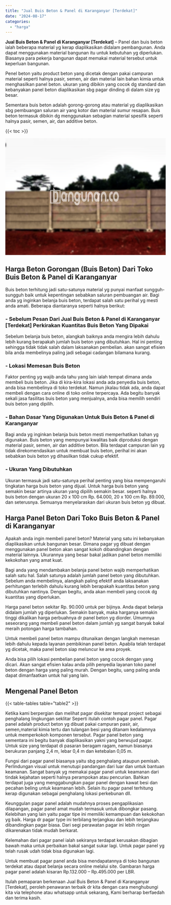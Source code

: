 ```yaml
---
title: "Jual Buis Beton & Panel di Karanganyar [Terdekat]"
date: "2024-08-17"
categories: 
  - "harga"
---
```


**Jual Buis Beton & Panel di Karanganyar \[Terdekat\]** – Panel dan buis beton ialah beberapa material yg kerap diaplikasikan didalam pembangunan. Anda dapat menggunakan material bangunan itu untuk kebutuhan yg diperlukan. Biasanya para pekerja bangunan dapat memakai material tersebut untuk keperluan bangunan.

Penel beton yaitu product beton yang dicetak dengan pakai campuran material seperti halnya pasir, semen, air dan material lain bahan kimia untuk menghasilkan panel beton. ukuran yang dibikin yang cocok dg standard dan kebanyakan panel beton diaplikasikan sbg pagar dinding di dalam size yg besar.

Sementara buis beton adalah gorong-gorong atau material yg diaplikasikan sbg pembuangan saluran air yang kotor dan material sumur resapan. Buis beton termasuk dibikin dg menggunakan sebagian material spesifik seperti halnya pasir, semen, air, dan additive beton.

{{< toc >}}

![Jual Buis Beton & Panel di Karanganyar [Terdekat]](/images/jual-panel-buis-beton-murah-50.png)

## Harga Beton Gorongan (Buis Beton) Dari Toko Buis Beton & Panel di Karanganyar

Buis beton terhitung jadi satu-satunya material yg punyai manfaat sungguh-sungguh baik untuk kepentingan sebabkan saluran pembuangan air. Bagi anda yg inginkan belanja buis beton, terdapat salah satu perihal yg mesti anda amati. Beberapa diantaranya seperti halnya berikut:

### \- Sebelum Pesan Dari Jual Buis Beton & Panel di Karanganyar \[Terdekat\] Perkirakan Kuantitas Buis Beton Yang Dipakai

Sebelum belanja buis beton, alangkah baiknya anda mengira lebih dahulu lebih kurang berapakah jumlah buis beton yang dibutuhkan. Hal ini penting sehingga tidak tidak salah dalam laksanakan pembelian. akan sangat efisien bila anda membelinya paling jadi sebagai cadangan bilamana kurang.

### \- Lokasi Memesan Buis Beton

Faktor penting yg wajib anda tahu yang lain ialah tempat dimana anda membeli buis beton. Jika di kira-kira lokasi anda ada penyedia buis beton, anda bisa membelinya di toko terdekat. Namun jikalau tidak ada, anda dapat membeli dengan cara online di toko online terpercaya. Ada begitu banyak sekali jasa fasilitas buis beton yang menjualnya, anda bisa memilih sendiri buis beton yang dipilih.

### \- Bahan Dasar Yang Digunakan Untuk Buis Beton & Panel di Karanganyar

Bagi anda yg inginkan belanja buis beton mesti memperhatikan bahan yg digunakan. Buis beton yang mempunyai kwalitas baik diproduksi dengan material pasir, semen, air dan additive beton. Bila terdapat campuran lain yg tidak direkomendasikan untuk membuat buis beton, perihal ini akan sebabkan buis beton yg dihasilkan tidak cukup efektif.

### \- Ukuran Yang Dibutuhkan

Ukuran termasuk jadi satu-satunya perihal penting yang bisa mempengaruhi tingkatan harga buis beton yang dijual. Untuk harga buis beton yang semakin besar artinya ukuran yang dipilih semakin besar. seperti halnya buis beton dengan ukuran 20 x 100 cm Rp. 64.000, 20 x 100 cm Rp. 89.000, dan seterusnya. Semuanya menyelaraskan dari ukuran buis beton yg dibuat.

## Harga Panel Beton Dari Toko Buis Beton & Panel di Karanganyar

Apakah anda ingin membeli panel beton? Material yang satu ini kebanyakan diaplikasikan untuk bangunan besar. Dimana pagar yg dibuat dengan menggunakan panel beton akan sangat kokoh dibandingkan dengan material lainnya. Ukurannya yang besar bakal jadikan panel beton memiliki kekokohan yang amat kuat.

Bagi anda yang mendambakan belanja panel beton wajib memperhatikan salah satu hal. Salah satunya adalah jumlah panel beton yang dibutuhkan. Sebelum anda membelinya, alangkah paling efektif anda laksanakan perhitungan terlebih dahulu kurang lebih berapakah kuantitas beton yang dibutuhkan nantinya. Dengan begitu, anda akan membeli yang cocok dg kuantitas yang diperlukan.

Harga panel beton sekitar Rp. 90.000 untuk per bijinya. Anda dapat belanja didalam jumlah yg diperlukan. Semakin banyak, maka harganya semakin tinggi dikalikan harga perbuahnya dr panel beton yg diorder. Umumnya seseorang yang membeli panel beton dalam jumlah yg sangat banyak bakal meraih potongan harga tambahan.

Untuk membeli panel beton mampu ditunaikan dengan langkah memesan lebih dahulu kepada layanan pembikinan panel beton. Apabila telah terdapat yg dicetak, maka panel beton siap meluncur ke area proyek.

Anda bisa pilih lokasi pembelian panel beton yang cocok dengan yang dicari. Akan sangat efisien kalau anda pilih penyedia layanan toko panel beton dengan harga yang paling murah. Dengan begitu, uang paling anda dapat dimanfaatkan untuk hal yang lain.

## Mengenal Panel Beton

{{< table-tables table="table2" >}}

Ketika kami berpergian dan melihat pagar disekitar tempat project sebagai penghalang lingkungan seklitar Seperti itulah contoh pagar panel. Pagar panel adalah product beton yg dibuat pakai campuran pasir, air, semen,material kimia tertu dan tulangan besi yang ditanam kedalamnya untuk memperkokoh komponen tersebut. Pagar panel beton yang sementara ini begitu banyak diaplikasikan yakni yang berwujud pagar. Untuk size yang terdapat di pasaran beragam ragam, namun biasanya berukuran panjang 2,4 m, lebar 0,4 m dan ketebalan 0,05 m.

Fungsi dari pagar panel biasanya yaitu sbg penghalang ataupun pemisah. Perlindungan visual untuk menutupi pandangan dari luar dan untuk bantuan keamanan. Sangat banyak yg memakai pagar panel untuk keamanan dari tindak kejahatan seperti halnya perampokan atau pencurian. Bahkan terdapat juga yang menggabungkan pagar panel dengan kawat besi dan pecahan beling untuk keamanan lebih. Selain itu pagar panel terhitung kerap digunakan sebagai penghalang lokasi perkebunan dll.

Keunggulan pagar panel adalah mudahnya proses pengaplikasian dilapangan, pagar panel amat mudah termasuk untuk dibongkar pasang. Kelebihan yang lain yaitu pagar tipe ini memiliki kemampuan dan kekokohan yg baik. Harga dr pagar type ini terbilang terjangkau dan lebih terjangkau dibandingkan pagar biasa. Dari segi perawatan pagar ini lebih ringan dikarenakan tidak mudah berkarat.

Kelemahan dari pagar panel ialah sekiranya terdapat kerusakan dibagian bawah maka untuk perbaikan bakal sangat sukar lagi. Untuk pagar panel yg telah rusak udah tidak bisa digunakan lagi.

Untuk membuat pagar panel anda bisa mendapatannya di toko bangunan terdekat atau dapat belanja secara online melalui site. Gambaran harga pagar panel adalah kisaran Rp.132.000 – Rp.495.000 per LBR.

Itulah pemaparan berkenaan Jual Buis Beton & Panel di Karanganyar \[Terdekat\], peroleh penawaran terbaik dr kita dengan cara menghubungi kita via telephone atau whatsapp untuk sekarang, Kami berharap berfaedah dan terima kasih.
